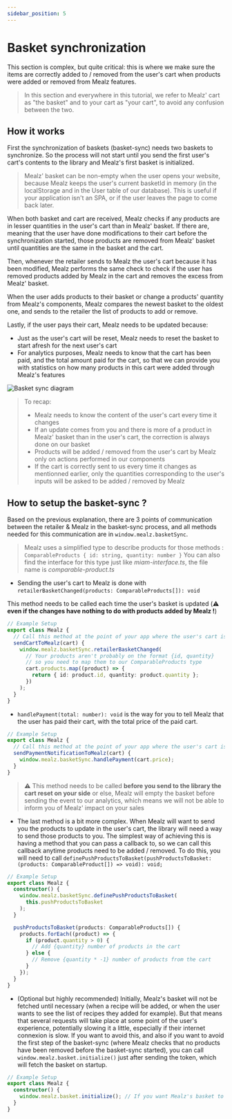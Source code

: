```yaml
---
sidebar_position: 5
---
```


# Basket synchronization

This section is complex, but quite critical: this is where we make sure the items are correctly added to / removed from the user's cart when products were added or removed from Mealz features.

> In this section and everywhere in this tutorial, we refer to Mealz' cart as "the basket" and to your cart as "your cart", to avoid any confusion between the two.

## How it works

First the synchronization of baskets (basket-sync) needs two baskets to synchronize.
So the process will not start until you send the first user's cart's contents to the library and Mealz's first basket is initialized.

> Mealz' basket can be non-empty when the user opens your website, because Mealz keeps the user's current basketId in memory (in the localStorage and in the User table of our database). This is useful if your application isn't an SPA, or if the user leaves the page to come back later.

When both basket and cart are received, Mealz checks if any products are in lesser quantities in the user's cart than in Mealz' basket. If there are, meaning that the user have done modifications to their cart before the synchronization started, those products are removed from Mealz' basket until quantities are the same in the basket and the cart.

Then, whenever the retailer sends to Mealz the user's cart because it has been modified, Mealz performs the same check to check if the user has removed products added by Mealz in the cart and removes the excess from Mealz' basket.

When the user adds products to their basket or change a products' quantity from Mealz's components, Mealz compares the newest basket to the oldest one, and sends to the retailer the list of products to add or remove.

Lastly, if the user pays their cart, Mealz needs to be updated because:

- Just as the user's cart will be reset, Mealz needs to reset the basket to start afresh for the next user's cart
- For analytics purposes, Mealz needs to know that the cart has been paid, and the total amount paid for the cart, so that we can provide you with statistics on how many products in this cart were added through Mealz's features

![Basket sync diagram](https://storage.googleapis.com/assets.miam.tech/kmm_documentation/web/explanations/basket_sync.png "Basket sync diagram")

> To recap:
>
> - Mealz needs to know the content of the user's cart every time it changes
> - If an update comes from you and there is more of a product in Mealz' basket than in the user's cart, the correction is always done on our basket
> - Products will be added / removed from the user's cart by Mealz only on actions performed in our components
> - If the cart is correctly sent to us every time it changes as mentionned earlier, only the quantities corresponding to the user's inputs will be asked to be added / removed by Mealz

## How to setup the basket-sync ?

Based on the previous explanation, there are 3 points of communication between the retailer & Mealz in the basket-sync process, and all methods needed for this communication are in `window.mealz.basketSync`.

> Mealz uses a simplified type to describe products for those methods :
> `ComparableProducts { id: string, quantity: number }`
> You can also find the interface for this type just like _miam-interface.ts_, the file name is _comparable-product.ts_

- Sending the user's cart to Mealz is done with `retailerBasketChanged(products: ComparableProducts[]): void`

This method needs to be called each time the user's basket is updated (:warning: **even if the changes have nothing to do with products added by Mealz !**)

```ts
// Example Setup
export class Mealz {
  // Call this method at the point of your app where the user's cart is updated
  sendCartToMealz(cart) {
    window.mealz.basketSync.retailerBasketChanged(
      // Your products aren't probably on the format {id, quantity}
      // so you need to map them to our ComparableProducts type
      cart.products.map((product) => {
        return { id: product.id, quantity: product.quantity };
      })
    );
  }
}
```

- `handlePayment(total: number): void` is the way for you to tell Mealz that the user has paid their cart, with the total price of the paid cart.

```ts
// Example Setup
export class Mealz {
  // Call this method at the point of your app where the user's cart is paid
  sendPaymentNotificationToMealz(cart) {
    window.mealz.basketSync.handlePayment(cart.price);
  }
}
```

> :warning: This method needs to be called **before you send to the library the cart reset on your side** or else, Mealz will empty the basket before sending the event to our analytics, which means we will not be able to inform you of Mealz' impact on your sales

- The last method is a bit more complex. When Mealz will want to send you the products to update in the user's cart, the library will need a way to send those products to you. The simplest way of achieving this is having a method that you can pass a callback to, so we can call this callback anytime products need to be added / removed.
  To do this, you will need to call
  `definePushProductsToBasket(pushProductsToBasket: (products: ComparableProduct[]) => void): void;`

```ts
// Example Setup
export class Mealz {
  constructor() {
    window.mealz.basketSync.definePushProductsToBasket(
      this.pushProductsToBasket
    );
  }

  pushProductsToBasket(products: ComparableProducts[]) {
    products.forEach((product) => {
      if (product.quantity > 0) {
        // Add {quantity} number of products in the cart
      } else {
        // Remove {quantity * -1} number of products from the cart
      }
    });
  }
}
```

- (Optional but highly recommended) Initially, Mealz's basket will not be fetched until necessary (when a recipe will be added, or when the user wants to see the list of recipes they added for example). But that means that several requests will take place at some point of the user's experience, potentially slowing it a little, especially if their internet connexion is slow.
  If you want to avoid this, and also if you want to avoid the first step of the basket-sync (where Mealz checks that no products have been removed before the basket-sync started), you can call `window.mealz.basket.initialize()` just after sending the token, which will fetch the basket on startup.

```ts
// Example Setup
export class Mealz {
  constructor() {
    window.mealz.basket.initialize(); // If you want Mealz's basket to be fetched on startup instead of being fetched the first time it is needed
  }
}
```
